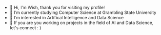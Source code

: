 - 👋 Hi, I’m Wish, thank you for visiting my profile!
- 🌱 I’m currently studying Computer Science at Grambling State University
- 👀 I’m interested in Artifical Intelligence and Data Science
- 💞️ If you are you working on projects in the field of AI and Data Science, let's connect : )


<!---
Wish3102/Wish3102 is a ✨ special ✨ repository because its `README.md` (this file) appears on your GitHub profile.
You can click the Preview link to take a look at your changes.
--->
